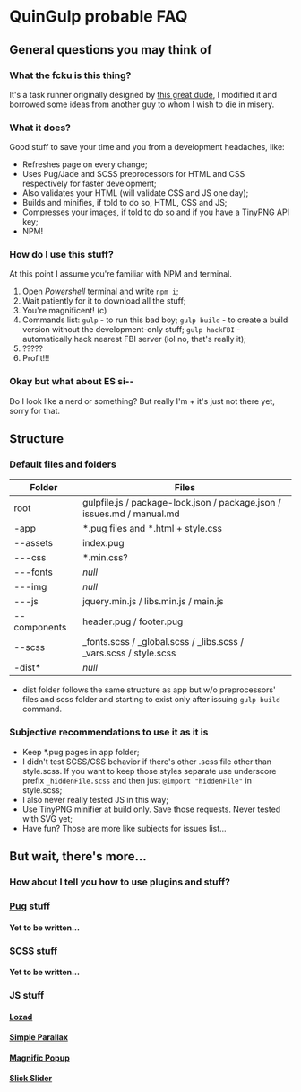 # QuinGulp probable FAQ

## General questions you may think of

### What the fcku is this thing?
It's a task runner originally designed by [this great dude](https://www.youtube.com/c/%D0%9E%D1%820%D0%B4%D0%BE1), I modified it and borrowed some ideas from another guy to whom I wish to die in misery.

### What it does?
Good stuff to save your time and you from a development headaches, like:
+ Refreshes page on every change;
+ Uses Pug/Jade and SCSS preprocessors for HTML and CSS respectively for faster development;
+ Also validates your HTML (will validate CSS and JS one day);
+ Builds and minifies, if told to do so, HTML, CSS and JS;
+ Compresses your images, if told to do so and if you have a TinyPNG API key;
+ NPM!

### How do I use this stuff?
At this point I assume you're familiar with NPM and terminal.
1. Open _Powershell_ terminal and write `npm i`;
2. Wait patiently for it to download all the stuff;
3. You're magnificent! (c)
4. Commands list:
  `gulp` - to run this bad boy;
  `gulp build` - to create a build version without the development-only stuff;
  `gulp hackFBI` - automatically hack nearest FBI server (lol no, that's really it);
5. ?????
6. Profit!!!

### Okay but what about ES si-- 
Do I look like a nerd or something?
But really I'm + it's just not there yet, sorry for that.

## Structure

### Default files and folders
| Folder        | Files                                                                          |
| ------        | --------                                                                       |
| root          | gulpfile.js / package-lock.json / package.json / issues.md / manual.md         |
| -app          | *.pug files and *.html + style.css                                             |
| --assets      | index.pug                                                                      |
| ---css        | *.min.css?                                                                     |
| ---fonts      | _null_                                                                         |
| ---img        | _null_                                                                         |
| ---js         | jquery.min.js / libs.min.js / main.js                                          |
| --components  | header.pug / footer.pug                                                        |
| --scss        | _fonts.scss / _global.scss / _libs.scss / _vars.scss / style.scss              |
| -dist*        | _null_                                                                         |

* dist folder follows the same structure as app but w/o preprocessors' files and scss folder and starting to exist only after issuing `gulp build` command.

### Subjective recommendations to use it as it is
+ Keep *.pug pages in app folder;
+ I didn't test SCSS/CSS behavior if there's other .scss file other than style.scss. If you want to keep those styles separate use underscore prefix `_hiddenFile.scss` and then just `@import "hiddenFile"` in style.scss;
+ I also never really tested JS in this way;
+ Use TinyPNG minifier at build only. Save those requests. Never tested with SVG yet;
+ Have fun? Those are more like subjects for issues list...

## But wait, there's more...
### How about I tell you how to use plugins and stuff?

### [Pug](https://pugjs.org/api/getting-started.html) stuff
#### Yet to be written...

### SCSS stuff
#### Yet to be written...

### JS stuff
#### [Lozad](https://apoorv.pro/lozad.js/)
#### [Simple Parallax](https://github.com/geosigno/simpleParallax.js)
#### [Magnific Popup](https://dimsemenov.com/plugins/magnific-popup/documentation.html)
#### [Slick Slider](https://github.com/kenwheeler/slick/)

